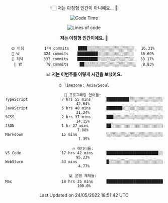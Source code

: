 <div align='center'>
 
👇🏻 저는 아침형 인간이 아니예요... 🙊
 
<!--START_SECTION:waka-->
![Code Time](http://img.shields.io/badge/Code%20Time-1%2C490%20hrs%2051%20mins-blue)

![Lines of code](https://img.shields.io/badge/%EC%A0%80%EB%8A%94%20%EC%97%AC%ED%83%9C%EA%B9%8C%EC%A7%80%20-169%20Thousand%20%EC%A4%84%EC%9D%98%20%EC%BD%94%EB%93%9C%EB%A5%BC%20%EC%9E%91%EC%84%B1%ED%96%88%EC%96%B4%EC%9A%94.-blue)

**저는 아침형 인간이에요. 🐤** 

```text
🌞 아침         144 commits    ████░░░░░░░░░░░░░░░░░░░░░   16.31% 
🌆 낮　         324 commits    █████████░░░░░░░░░░░░░░░░   36.69% 
🌃 저녁         337 commits    █████████░░░░░░░░░░░░░░░░   38.17% 
🌙 밤　         78 commits     ██░░░░░░░░░░░░░░░░░░░░░░░   8.83%

```


📊 **저는 이번주를 이렇게 시간을 보냈어요.** 

```text
⌚︎ Timezone: Asia/Seoul

💬 프로그래밍 언어들: 
TypeScript               7 hrs 55 mins       ██████████░░░░░░░░░░░░░░░   42.64% 
JavaScript               5 hrs 48 mins       ███████░░░░░░░░░░░░░░░░░░   31.24% 
SCSS                     2 hrs 37 mins       ███░░░░░░░░░░░░░░░░░░░░░░   14.15% 
JSON                     1 hr 27 mins        ██░░░░░░░░░░░░░░░░░░░░░░░   7.88% 
Markdown                 15 mins             ░░░░░░░░░░░░░░░░░░░░░░░░░   1.39%

🔥 에디터들: 
VS Code                  17 hrs 42 mins      ███████████████████████░░   95.23% 
WebStorm                 53 mins             █░░░░░░░░░░░░░░░░░░░░░░░░   4.77%

💻 운영 체제들: 
Mac                      18 hrs 35 mins      █████████████████████████   100.0%

```


 Last Updated on 24/05/2022 18:51:42 UTC
<!--END_SECTION:waka-->
 </div>
<!---
Emewjin/Emewjin is a ✨ special ✨ repository because its `README.md` (this file) appears on your GitHub profile.
You can click the Preview link to take a look at your changes.
--->
